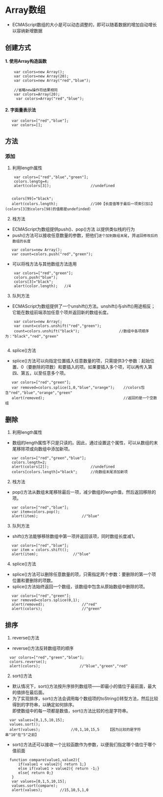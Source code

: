 # Array数组
- ECMAScript数组的大小是可以动态调整的，即可以随着数据的增加自动增长以容纳新增数据

## 创建方式
#### 1. 使用Array构造函数
````
    var colors=new Array();
    var colors=new Array(20);
    var colors=new Array("red","blue");
    
    //省略new操作符结果相同
    var colors=Array(20);
     var colors=Array("red","blue");
 ````
 #### 2. 字面量表示法
 ````
    var colors=["red","blue"];
    var colors=[];
   ````
 ## 方法
 ### 添加
 1. 利用length属性
 ````
     var colors=["red","blue","green"];
     colors.lengtg=4;
     alert(colors[3]);                  //undefined


    colors[99]="black";
    alert(colors.length);               //100【长度值等于最后一项索引加1】(colors[3]到colors[98)的值都是undefinded）
 ````
 2. 栈方法
 - ECMAScript为数组提供push()、pop()方法 以提供类似栈的行为
 - push()方法可以接收任意数量的参数，把他们`逐个加到数组末尾`，并`返回修改后的数组的长度`
 ````
    var colors=new Array();
    var count=colors.push("red","green");
 ````
- 可以将栈方法与其他数组方法连用
```
    var colors=["red","green"];
    colors.push("blue");
    colors[3]="black";
    alert(color.length);   //4
```

3. 队列方法
- ECMAScript为数组提供了一个unshift()方法。unshift()与shift()用途相反；它能在数组前端添加任意个项并返回新的数组长度。
````
    var colors=new Array(;
    var count=colors.unshift("red","green");
    count=colors.unshift("black");                  //数组中各项顺序为："black","red","green"
    
````
4. splice()方法
- splice()方法可以向指定位置插入任意数量的项，只需提供3个参数：起始位置、0（要删除的项数）和要插入的项。如果要插入多个项，可以再传入第四、第五，以至任意多个项。
 ````
    var colors=["red","green"];
    var removed=colors.splice(1,0,"blue","orange");    //colors包含"red","blue","orange","green"
    alert(removed);                                    //返回的是一个空数组
 ````
 
 ## 删除
 1. 利用length属性
 - 数组的length属性不只是只读的。因此，通过设置这个属性，可以从数组的末尾移除项或向数组中添加新项。
 ````
    var colors=["red","green","blue"];
    colors.length=2;
    alert(colors[2]);                   //undefined
    colors[colors.length]="black";      //向数组末尾添加新项
 ````
 2. 栈方法
 - pop()方法从数组末尾移除最后一项，减少数组的length值，然后返回移除的项。
 ````
    var colors=["red","blue"];
    var item=colors.pop();
    alert(item);                    //"blue"
 ````
 3. 队列方法
 - shift()方法能够移除数组中第一项并返回该项，同时数组长度减1。
 ````
    var colors=["red","blue"];
    var item = colors.shift();
    alert(item);                //"blue"
 ````
 4. splice()方法
 - splice()方法可以删除任意数量的项，只需指定两个参数：要删除的第一个项位置和要删除的项数。
 - splice()方法始终返回一个数组，该数组中包含从原始数组中删除的项。
 ````
    var colors=["red","green"];
    var removed=colors.splice(0,1);
    alert(removed);                 //"red"
    alert(colors);                  //"green"
  ````
  
  
  ## 排序
  1. reverse()方法
  - reverse()方法反转数组项的顺序
  ````
    var colors=["red","green","blue"];
    colors.reverse();
    alert(colors);                  //"blue","green","red"
  ````
  2. sort()方法
  - 默认情况下，sort()方法按升序排列数组项——即最小的值位于最前面，最大的值排在最后面。
  - 为了实现排序，sort()方法会调用每个数组项的toString()转型方法，然后比较得到的字符串，以确定如何排序。<br>
  即使数组中的每一项都是数值，sort()方法比较的也是字符串。
  ````
    var values=[0,1,5,10,15];
    values.sort();
    alert(values);              //0,1,10,15,5    【因为比较的是字符串"10"在"5"之前】
  ````
  - sort()方法还可以接收一个比较函数作为参数，以便我们指定哪个值位于哪个值前面
  ````
    function compare(value1,value2){
        if(value1 < value2){ return 1;}
        else if(value1 > value2){ return -1;}
        else{ return 0;}
     }
     var values=[0,1,5,10,15];
     values.sort(compare);
     alert(values);        //15,10,5,1,0
  ````
        
